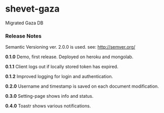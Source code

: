 # shevet-gaza
Migrated Gaza DB

### Release Notes
Semantic Versioning ver. 2.0.0 is used. see: http://semver.org/

**0.1.0**
Demo, first release. Deployed on heroku and mongolab.

**0.1.1**
Client logs out if locally stored token has expired.

**0.1.2**
Improved logging for login and authentication.

**0.2.0**
Username and timestamp is saved on each document modification.

**0.3.0**
Setting-page shows info and status.

**0.4.0**
Toastr shows various notifications.